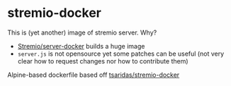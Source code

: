 # stremio-docker

This is (yet another) image of stremio server. Why?
* [Stremio/server-docker](https://github.com/Stremio/server-docker) builds a huge image
* `server.js` is not opensource yet some patches can be useful (not very clear how to request changes nor how to contribute them)

Alpine-based dockerfile based off [tsaridas/stremio-docker](https://github.com/tsaridas/stremio-docker)

